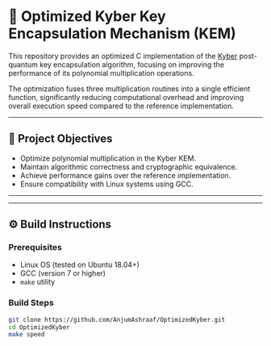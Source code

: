 # 🚀 Optimized Kyber Key Encapsulation Mechanism (KEM)

This repository provides an optimized C implementation of the [Kyber](https://pq-crystals.org/kyber/) post-quantum key encapsulation algorithm, focusing on improving the performance of its polynomial multiplication operations.

The optimization fuses three multiplication routines into a single efficient function, significantly reducing computational overhead and improving overall execution speed compared to the reference implementation.

---

## 🧪 Project Objectives

- Optimize polynomial multiplication in the Kyber KEM.
- Maintain algorithmic correctness and cryptographic equivalence.
- Achieve performance gains over the reference implementation.
- Ensure compatibility with Linux systems using GCC.

---

---

## ⚙️ Build Instructions

### Prerequisites

- Linux OS (tested on Ubuntu 18.04+)
- GCC (version 7 or higher)
- `make` utility

### Build Steps

```bash
git clone https://github.com/AnjumAshraaf/OptimizedKyber.git
cd OptimizedKyber
make speed




